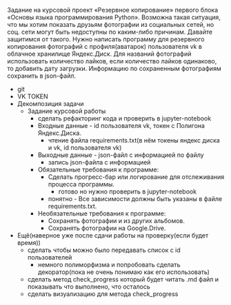 Задание на курсовой проект «Резервное копирование» первого блока «Основы языка программирования Python».
Возможна такая ситуация, что мы хотим показать друзьям фотографии из социальных сетей, но соц. сети могут быть недоступны по каким-либо причинам. Давайте защитимся от такого.
Нужно написать программу для резервного копирования фотографий с профиля(аватарок) пользователя vk в облачное хранилище Яндекс.Диск.
Для названий фотографий использовать количество лайков, если количество лайков одинаково, то добавить дату загрузки.
Информацию по сохраненным фотографиям сохранить в json-файл.

* git
* VK TOKEN
* Декомпозиция задачи
  * Задание курсовой работы
    * сделать рефакторинг кода и проверить в jupyter-notebook
    * Входные данные - id пользователя vk, токен с Полигона Яндекс.Диска.
       * чтение файла requiremеnts.txt(в нём токены яндекс диска и vk, id пользователя vk)
    * Выходные данные - json-файл с информацией по файлу
       * запись json-файла с информацией
    * Обязательные требования к программе:
      * Сделать прогресс-бар или логирование для отслеживания процесса программы.
         * готово но нужно проверить в jupyter-notebook
      * понятно - Все зависимости должны быть указаны в файле requiremеnts.txt.​
    * Необязательные требования к программе:
      * Сохранять фотографии и из других альбомов.
      * Сохранять фотографии на Google.Drive.
* Ещё(наверное уже после сдачи работы на проверку(если будет время))
   * сделать чтобы можно было передавать список с id пользователей
      * немного полиморфизма и попробовать сделать декоратор(пока не очень понимаю как его использовать)
   * сделать метод check_progress который будет читать .md файл и показывать что выполнено, что осталось
   * сделать визуализацию для метода check_progress
